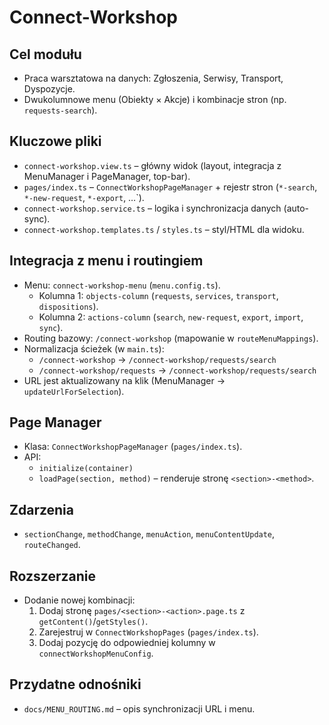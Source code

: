 # Connect-Workshop

## Cel modułu
- Praca warsztatowa na danych: Zgłoszenia, Serwisy, Transport, Dyspozycje.
- Dwukolumnowe menu (Obiekty × Akcje) i kombinacje stron (np. `requests-search`).

## Kluczowe pliki
- `connect-workshop.view.ts` – główny widok (layout, integracja z MenuManager i PageManager, top-bar).
- `pages/index.ts` – `ConnectWorkshopPageManager` + rejestr stron (`*-search`, `*-new-request`, `*-export`, …`).
- `connect-workshop.service.ts` – logika i synchronizacja danych (auto-sync).
- `connect-workshop.templates.ts` / `styles.ts` – styl/HTML dla widoku.

## Integracja z menu i routingiem
- Menu: `connect-workshop-menu` (`menu.config.ts`).
  - Kolumna 1: `objects-column` (`requests`, `services`, `transport`, `dispositions`).
  - Kolumna 2: `actions-column` (`search`, `new-request`, `export`, `import`, `sync`).
- Routing bazowy: `/connect-workshop` (mapowanie w `routeMenuMappings`).
- Normalizacja ścieżek (w `main.ts`):
  - `/connect-workshop` → `/connect-workshop/requests/search`
  - `/connect-workshop/requests` → `/connect-workshop/requests/search`
- URL jest aktualizowany na klik (MenuManager → `updateUrlForSelection`).

## Page Manager
- Klasa: `ConnectWorkshopPageManager` (`pages/index.ts`).
- API:
  - `initialize(container)`
  - `loadPage(section, method)` – renderuje stronę `<section>-<method>`.

## Zdarzenia
- `sectionChange`, `methodChange`, `menuAction`, `menuContentUpdate`, `routeChanged`.

## Rozszerzanie
- Dodanie nowej kombinacji:
  1) Dodaj stronę `pages/<section>-<action>.page.ts` z `getContent()`/`getStyles()`.
  2) Zarejestruj w `ConnectWorkshopPages` (`pages/index.ts`).
  3) Dodaj pozycję do odpowiedniej kolumny w `connectWorkshopMenuConfig`.

## Przydatne odnośniki
- `docs/MENU_ROUTING.md` – opis synchronizacji URL i menu.
